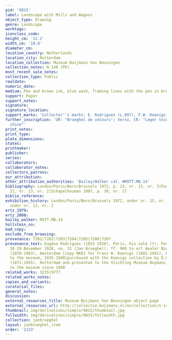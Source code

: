 ```yaml
---
pid: '9815'
label: Landscape with Mills and Wagons
object_type: Drawing
genre: Landscape
worktags:
iconclass_code:
height_cm: '12.2'
width_cm: '19.8'
diameter_cm:
location_country: Netherlands
location_city: Rotterdam
location_collection: Museum Boijmans Van Beuningen
collection_notes: N 148 (PK)
most_recent_sale_notes:
collection_type: Public
realdate:
numeric_date:
medium: Pen and brown ink, blue wash, framing lines with the pen in brown ink
support: Paper
support_notes:
signature:
signature_location:
support_marks: 'Collector''s marks: E. Rodrigues (L.897), F.W. Koenigs (L.1023a)'
further_inscription: 'UR: "Brueghel de velours"; Verso, CR: "Léger teint encre de
  chine"'
print_notes:
print_type:
plate_dimensions:
states:
printmaker:
publisher:
series:
collaborators:
collaborator_notes:
collectors_patrons:
our_attribution:
other_attribution_authorities: 'Bailey/Walker cat. #ROTT.MB.14'
bibliography: London/Paris/Bern/Brussels 1972, p. 23, nr. 15, nr. 3|Paris 1974, p.
  21, nr. 13, nr. 2|Schapelhouman 1987, p. 30, nr. 17
biblio_reference:
exhibition_history: London/Paris/Bern/Brussels 1972, under nr. 15, nr. 3|Paris 1974,
  under nr. 13, nr. 2
ertz_1979:
ertz_2008:
bailey_walker: ROTT.MB.14
hollstein_no:
bad_copy:
exclude_from_browsing:
provenance: 7201|7202|7203|7204|7205|7206|7207
provenance_text: Eugène Rodrigues (1853 1928), Paris, his sale (†), Paris (Lair Dubreuil),
  28 29 November 1928, no. 31 (Jan Brueghel), ff. 900 to art dealer Nicolaas Beets
  (1878-1963), Amsterdam [copy RKD] for Franz W. Koenigs (1881-1941), Haarlem|on loan
  to the museum, 1935-1940|purchased with the Koenigs collection by D.G. van Beuningen
  (1871-1955), Rotterdam and presented to the Stichting Museum Boymans, 1940|on loan
  to the museum since 1940
related_works: 3235|9777
related_works_notes:
copies_and_variants:
curatorial_files:
general_notes:
discussion:
external_resources_title: Museum Boijmans Van Beuningen object page
external_resources_url: http://collectie.boijmans.nl/en/collection/n-148-(pk)
thumbnail: img/derivatives/simple/9815/thumbnail.jpg
fullwidth: img/derivatives/simple/9815/fullwidth.jpg
collection: janbrueghel
layout: janbrueghel_item
order: '1133'
---
```

